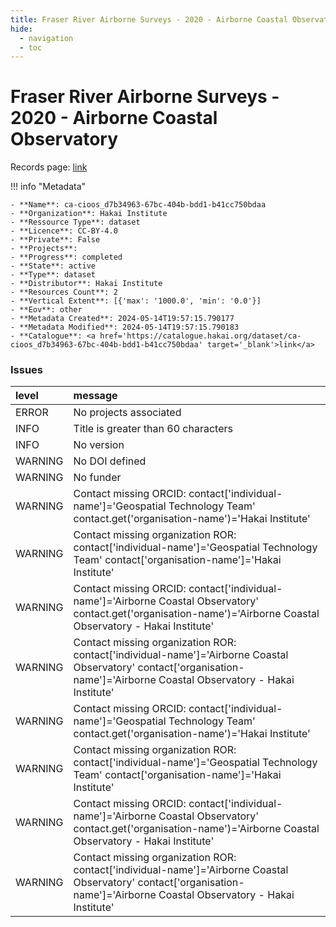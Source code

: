 ```yaml
---
title: Fraser River Airborne Surveys - 2020 - Airborne Coastal Observatory
hide:
  - navigation
  - toc
---
```


# Fraser River Airborne Surveys - 2020 - Airborne Coastal Observatory

Records page: <a href='https://catalogue.hakai.org/dataset/ca-cioos_d7b34963-67bc-404b-bdd1-b41cc750bdaa' target='_blank'>link</a>

<div id='map'></div>

!!! info "Metadata"
    
    - **Name**: ca-cioos_d7b34963-67bc-404b-bdd1-b41cc750bdaa 
    - **Organization**: Hakai Institute 
    - **Ressource Type**: dataset 
    - **Licence**: CC-BY-4.0 
    - **Private**: False 
    - **Projects**:  
    - **Progress**: completed 
    - **State**: active 
    - **Type**: dataset 
    - **Distributor**: Hakai Institute 
    - **Resources Count**: 2 
    - **Vertical Extent**: [{'max': '1000.0', 'min': '0.0'}] 
    - **Eov**: other 
    - **Metadata Created**: 2024-05-14T19:57:15.790177 
    - **Metadata Modified**: 2024-05-14T19:57:15.790183 
    - **Catalogue**: <a href='https://catalogue.hakai.org/dataset/ca-cioos_d7b34963-67bc-404b-bdd1-b41cc750bdaa' target='_blank'>link</a> 

### Issues

| level   | message                                                                                                                                                                    |
|:--------|:---------------------------------------------------------------------------------------------------------------------------------------------------------------------------|
| ERROR   | No projects associated                                                                                                                                                     |
| INFO    | Title is greater than 60 characters                                                                                                                                        |
| INFO    | No version                                                                                                                                                                 |
| WARNING | No DOI defined                                                                                                                                                             |
| WARNING | No funder                                                                                                                                                                  |
| WARNING | Contact missing ORCID: contact['individual-name']='Geospatial Technology Team' contact.get('organisation-name')='Hakai Institute'                                          |
| WARNING | Contact missing organization ROR:  contact['individual-name']='Geospatial Technology Team' contact['organisation-name']='Hakai Institute'                                  |
| WARNING | Contact missing ORCID: contact['individual-name']='Airborne Coastal Observatory' contact.get('organisation-name')='Airborne Coastal Observatory - Hakai Institute'         |
| WARNING | Contact missing organization ROR:  contact['individual-name']='Airborne Coastal Observatory' contact['organisation-name']='Airborne Coastal Observatory - Hakai Institute' |
| WARNING | Contact missing ORCID: contact['individual-name']='Geospatial Technology Team' contact.get('organisation-name')='Hakai Institute'                                          |
| WARNING | Contact missing organization ROR:  contact['individual-name']='Geospatial Technology Team' contact['organisation-name']='Hakai Institute'                                  |
| WARNING | Contact missing ORCID: contact['individual-name']='Airborne Coastal Observatory' contact.get('organisation-name')='Airborne Coastal Observatory - Hakai Institute'         |
| WARNING | Contact missing organization ROR:  contact['individual-name']='Airborne Coastal Observatory' contact['organisation-name']='Airborne Coastal Observatory - Hakai Institute' |

<script>
   document.addEventListener("DOMContentLoaded", function() {
    var map = L.map('map').setView([51.505, -125.09], 5);
    L.tileLayer('https://tile.openstreetmap.org/{z}/{x}/{y}.png', {
        maxZoom: 19,
        attribution: '&copy; <a href="http://www.openstreetmap.org/copyright">OpenStreetMap</a>'
    }).addTo(map);
    var geojsonFeature = {
        "type": "Feature",
        "properties": {
            "name" : "Fraser River Airborne Surveys - 2020 - Airborne Coastal Observatory"
        },
        "geometry": {'type': 'Polygon', 'coordinates': [[[-121.5, 49.51], [-121.3, 49.53], [-121.4, 49.95], [-121.5, 50.28], [-121.7, 50.52], [-121.8, 50.66], [-121.8, 50.76], [-121.8, 51.01], [-122.1, 51.32], [-122.3, 51.79], [-122.1, 52.11], [-122.3, 52.37], [-122.3, 52.51], [-122.6, 52.49], [-122.4, 51.96], [-122.5, 51.83], [-122.4, 51.49], [-122.3, 51.18], [-121.9, 50.95], [-121.9, 50.62], [-121.8, 50.53], [-121.7, 50.17], [-121.6, 49.89], [-121.5, 49.63], [-121.5, 49.51]]]}
    }
    L.geoJSON(geojsonFeature).addTo(map);
   })
</script>